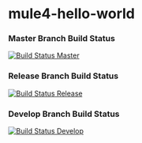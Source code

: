 # mule4-hello-world

### Master Branch Build Status
[![Build Status Master](https://travis-ci.org/icoe-labs/mule4-hello-world.svg?branch=master)](https://travis-ci.org/icoe-labs/mule4-hello-world)

### Release Branch Build Status
[![Build Status Release](https://travis-ci.org/icoe-labs/mule4-hello-world.svg?branch=release)](https://travis-ci.org/icoe-labs/mule4-hello-world)

### Develop Branch Build Status
[![Build Status Develop](https://travis-ci.org/icoe-labs/mule4-hello-world.svg?branch=develop)](https://travis-ci.org/icoe-labs/mule4-hello-world)

